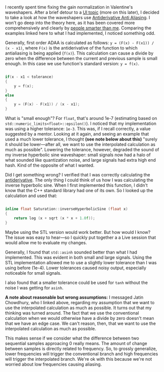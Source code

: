 
I recently spent time fixing the gain normalization in Valentine's waveshapers. After a brief detour to a [UI topic](https://github.com/tote-bag-labs/valentine/pull/53) (more on this later), I decided to take a look at how the waveshapers use [Antiderivative Anti Aliasing](https://github.com/tote-bag-labs/valentine/pull/57). I won't go deep into the theory here, as it has been covered more comprehensively and clearly by [people smarter than me](https://jatinchowdhury18.medium.com/practical-considerations-for-antiderivative-anti-aliasing-d5847167f510). Comparing the examples linked here to what I had implemented, I noticed something odd.

Generally, first order ADAA is calculated as follows: `y = (F(x) - F(x1)) / (x - x1)`, where `F(x)` is the antiderivative of the function to which antialiasing is being applied (`f(x)`). This calculation can cause a divide by zero when the difference between the current and previous sample is small enough. In this case we use function's standard version: `y = f(x)`.

```cpp

if(x - x1 < tolerance)
{
    y = f(x);
}
else
{
    y = (F(x) - F(x1)) / (x - x1);
}

```

What is "small enough"? For `float`, that's around 1e-7 (estimating based on `std::numeric_limits<float>::epsilon()`). I noticed that my implementation was using a higher tolerance: `1e-3`. This was, if I recall correctly, a value suggested by a mentor. Looking at it again, and seeing an example that used a much lower tolerance, I thought **(see note below about this)** "surely it should be lower—after all, we want to use the interpolated calculation as much as possible". Lowering the tolerance, however, degraded the sound of my inverse hyperbolic sine waveshaper: small signals now had a halo of what sounded like quantization noise, and large signals had extra high end hash. Kind of the opposite of what I wanted.

Did I get something wrong? I verified that I was correctly calculating the [antiderivative](https://www.wolframalpha.com/input?i=asinh+antiderivative). The only thing I could think of us how I was calculating the inverse hyperbolic sine. When I first implemented this function, I didn't know that the C++ standard library had one of its own. So I looked up the calculation and used that: 

```cpp

inline float Saturation::inverseHyperbolicSine (float x)
{
    return log (x + sqrt (x * x + 1.0f));
}

```

Maybe using the STL version would work better. But how would I know? The issue was easy to hear—so I quickly put together a a Live session that would allow me to evaluate my changes.

Generally, I found that `std::asinh` sounded better than what I had implemented. This was evident in both small and large signals. Using the STL implementation allowed me to use a slightly lower tolerance than I was using before (1e-4). Lower tolerances caused noisy output, especially noticeable for small signals.
 
I also found that a smaller tolerance could be used for `tanh` without the noise I was getting for `asinh`. 

**A note about reasonable but wrong assumptions:** I messaged Jatin Chowdhury, who I linked above, regarding my assumption that we want to use the interpolated calculation as much as possible. It turns out that my thinking was turned around. The fact that we use the conventional calculation when we would otherwise have a divide by zero doesn't mean that we have an edge case. We can't reason, then, that we want to use the interpolated calculation as much as possible.

This makes sense if we consider what the difference between two sequential samples approacing 0 really means. The amount of change between samples is directly related to frequency. So, to grossly generalize, lower frequencies will trigger the conventional branch and high frequencies will trigger the interpolated branch. We're ok with this because we're not worried about low frequencies causing aliasing.
